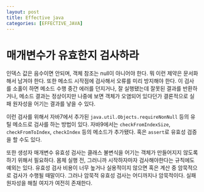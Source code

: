 ```yaml
---
layout: post
title: Effective java
categories: [EFFECTIVE_JAVA]
---
```


# 매개변수가 유효한지 검사하라

인덱스 값은 음수이면 안되며, 객체 참조는 null이 아니어야 한다. 뭐 이런 제약은 문서화 해서 남겨야 한다. 또한 메소드 시작점에 검사해서 오류를 미리 방지해야 한다.
이 검사를 소홀이 하면 메소드 수행 중간 에러를 던지거나, 잘 실행됐는데 잘못된 결과를 반환하거나, 메소드 결과는 정상이지만 나중에 보면 객체가 오염되어 있다던가
결론적으로 실패 원자성을 어기는 결과를 낳을 수 있다. 

이런 검사를 위해서 자바7에서 추가된 `java.util.Objects.requireNonNull` 등의 유틸 메소드로 검사를 하는 방법이 있다. 자바9에서는 `checkFromIndexSize`,
`checkFromToIndex`, `checkIndex` 등의 메소드가 추가됐다. 혹은 `assert`로 유효성 검증을 할 수도 있다.

또한 생성자 매개변수 유효성 검사는 클래스 불변식을 어기는 객체가 만들어지지 않도록 하기 위해서 필요하다. 몸체 실행 전, 그러니까 시작하자마자 검사해야한다는
규칙에도 예외는 있다. 유효성 검사 비용이 너무 높거나 실용적이지 않으면 혹은 계산 중 암묵적으로 검사가 수행될 때말이다. 그러나 암묵적 유효성 검사는 어디까지나
암묵적이다. 실패 원자성을 해칠 여지가 여전히 존재한다.


